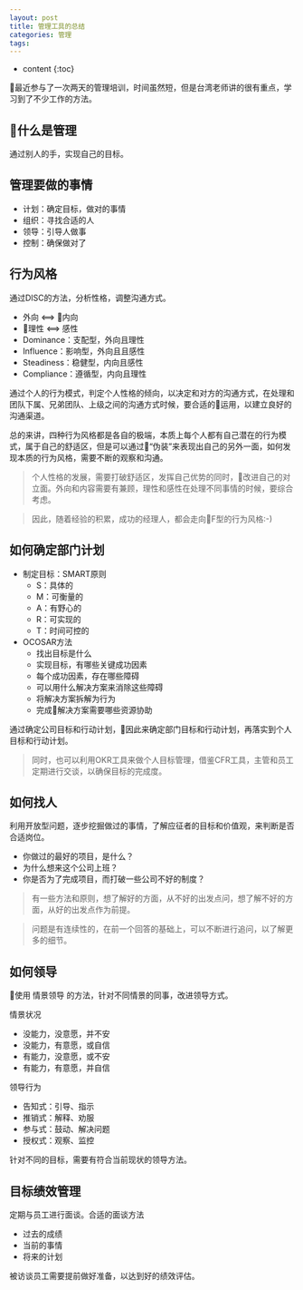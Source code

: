 ```yaml
---
layout: post
title: 管理工具的总结
categories: 管理
tags: 
---
```


* content
{:toc}

最近参与了一次两天的管理培训，时间虽然短，但是台湾老师讲的很有重点，学习到了不少工作的方法。




## 什么是管理
通过别人的手，实现自己的目标。

## 管理要做的事情
- 计划：确定目标，做对的事情
- 组织：寻找合适的人
- 领导：引导人做事
- 控制：确保做对了

## 行为风格
通过DISC的方法，分析性格，调整沟通方式。

- 外向 <==> 内向
- 理性 <==> 感性
- Dominance：支配型，外向且理性
- Influence：影响型，外向且且感性
- Steadiness：稳健型，内向且感性
- Compliance：遵循型，内向且理性

通过个人的行为模式，判定个人性格的倾向，以决定和对方的沟通方式，在处理和团队下属、兄弟团队、上级之间的沟通方式时候，要合适的运用，以建立良好的沟通渠道。

总的来讲，四种行为风格都是各自的极端，本质上每个人都有自己潜在的行为模式，属于自己的舒适区，但是可以通过“伪装”来表现出自己的另外一面，如何发现本质的行为风格，需要不断的观察和沟通。

> 个人性格的发展，需要打破舒适区，发挥自己优势的同时，改进自己的对立面。外向和内容需要有兼顾，理性和感性在处理不同事情的时候，要综合考虑。

> 因此，随着经验的积累，成功的经理人，都会走向F型的行为风格:-)

## 如何确定部门计划
- 制定目标：SMART原则
  - S：具体的
  - M：可衡量的
  - A：有野心的
  - R：可实现的
  - T：时间可控的
- OCOSAR方法
  - 找出目标是什么
  - 实现目标，有哪些关键成功因素
  - 每个成功因素，存在哪些障碍
  - 可以用什么解决方案来消除这些障碍
  - 将解决方案拆解为行为
  - 完成解决方案需要哪些资源协助

通过确定公司目标和行动计划，因此来确定部门目标和行动计划，再落实到个人目标和行动计划。

> 同时，也可以利用OKR工具来做个人目标管理，借鉴CFR工具，主管和员工定期进行交谈，以确保目标的完成度。

## 如何找人
利用开放型问题，逐步挖掘做过的事情，了解应征者的目标和价值观，来判断是否合适岗位。

- 你做过的最好的项目，是什么？
- 为什么想来这个公司上班？
- 你是否为了完成项目，而打破一些公司不好的制度？

> 有一些方法和原则，想了解好的方面，从不好的出发点问，想了解不好的方面，从好的出发点作为前提。

> 问题是有连续性的，在前一个回答的基础上，可以不断进行追问，以了解更多的细节。

## 如何领导
使用 情景领导 的方法，针对不同情景的同事，改进领导方式。

情景状况
- 没能力，没意愿，并不安
- 没能力，有意愿，或自信
- 有能力，没意愿，或不安
- 有能力，有意愿，并自信

领导行为
- 告知式：引导、指示
- 推销式：解释、劝服
- 参与式：鼓动、解决问题
- 授权式：观察、监控

针对不同的目标，需要有符合当前现状的领导方法。

## 目标绩效管理
定期与员工进行面谈。合适的面谈方法
- 过去的成绩
- 当前的事情
- 将来的计划

被访谈员工需要提前做好准备，以达到好的绩效评估。


